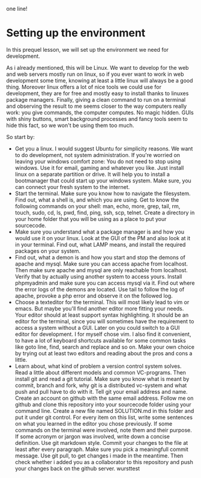 one line!

Setting up the environment
==========================

In this prequel lesson, we will set up the environment we need for development.

As i already mentioned, this will be Linux. We want to develop for the web and
web servers mostly run on linux, so if you ever want to work in web development
some time, knowing at least a little linux will always be a good thing. Moreover 
linux offers a lot of nice tools we could use for development, they are for 
free and mostly easy to install thanks to linuxes package managers. Finally,
giving a clean command to run on a terminal and observing the result to me seems
closer to the way computers really work: you give commands, the computer 
computes. No magic hidden. GUIs with shiny buttons, smart background processes
and fancy tools seem to hide this fact, so we won't be using them too much. 

So start by:

* Get you a linux. I would suggest Ubuntu for simplicity reasons. We want to do 
  development, not system administration. If you're worried on leaving your 
  windows comfort zone: You do not need to stop using windows. Use it for email,
  gaming and whatever you like. Just install linux on a separate partition or
  drive. It will help you to install a bootmanager that could start up your
  windows system. Make sure, you can connect your fresh system to the internet.
* Start the terminal. Make sure you know how to navigate the filesystem. Find out,
  what a shell is, and which you are using. Get to know the following commands 
  on your shell: man, echo, more, grep, tail, rm, touch, sudo, cd, ls, pwd, find,
  ping, ssh, scp, telnet. 
  Create a directory in your home folder that you will be using as a place to put
  your sourcecode.
* Make sure you understand what a package manager is and how you would use it
  on your linux. Look at the GUI of the PM and also look at it in your terminal.
  Find out, what LAMP means, and install the required packages on your system.
* Find out, what a demon is and how you start and stop the demons of apache and 
  mysql. Make sure you can access apache from localhost. Then make sure apache 
  and mysql are only reachable from localhost. Verify that by actually using 
  another system to access yours. Install phpmyadmin and make sure you can access
  mysql via it. Find out where the error logs of the demons are located. Use tail 
  to follow the log of apache, provoke a php error and observe it on the followed 
  log.
* Choose a texteditor for the terminal. This will most likely lead to vim or emacs.
  But maybe you'll find another editor more fitting your needs. Your editor should 
  at least support syntax highlighting. It should be an editor for the terminal, 
  since you will sometimes have the requirement to access a system without a GUI. 
  Later on you could switch to a GUI editor for development.
  I for myself chose vim. I also find it convenient, to have a lot of keyboard
  shortcuts available for some common tasks like goto line, find, search and 
  replace and so on. Make your own choice by trying out at least two editors
  and reading about the pros and cons a little.
* Learn about, what kind of problem a version control system solves. Read a little
  about different models and common VC-programs. Then install git and read a git
  tutorial. Make sure you know what is meant by commit, branch and fork, why git is 
  a distributed vc-system and what push and pull have to do with it. Tell git your
  email address and name. Create an account on github with the same email address.
  Follow me on github and clone this repository into your sourcecode folder using 
  your command line. Create a new file named SOLUTION.md in this folder and put 
  it under git control. For every item on this list, write some sentences on what
  you learned in the editor you chose previously. If some commands on the terminal 
  were involved, note them and their purpose. If some acronym or jargon was involved,
  write down a concise definition. Use git markdown style. Commit your changes to 
  the file at least after every paragraph. Make sure you pick a meaningfull commit 
  message. Use git pull, to get changes i made in the meantime. Then check whether 
  i added you as a collaborator to this repository and push your changes back on the 
  github server. wursttest
